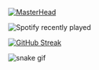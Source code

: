 [![MasterHead](https://github.com/LuigiBMacario/LuigiBMacario/header.png)](https://github.com/LuigiBMacario/LuigiBMacario)

![Spotify recently played](https://spotify-recently-played-readme.vercel.app/api?user=31xfk7jjff526bymiwv4p4qhqq24)

[![GitHub Streak](https://github-readme-streak-stats.herokuapp.com/?user=LuigiBMacario)](https://git.io/streak-stats)

![snake gif](https://github.com/LuigiBMacario/LuigiBMacario/blob/output/github-contribution-grid-snake.gif)
